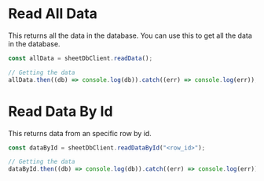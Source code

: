 # Read All Data

This returns all the data in the database. You can use this to get all the data in the database.

```js
const allData = sheetDbClient.readData();

// Getting the data
allData.then((db) => console.log(db)).catch((err) => console.log(err));
```

# Read Data By Id

This returns data from an specific row by id.

```js
const dataById = sheetDbClient.readDataById("<row_id>");

// Getting the data
dataById.then((db) => console.log(db)).catch((err) => console.log(err));
```
